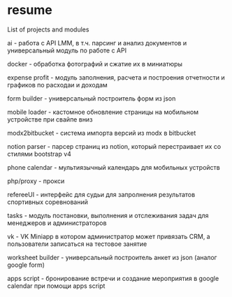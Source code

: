 # resume
List of projects and modules

ai - работа с API LMM, в т.ч. парсинг и анализ документов и универсальный модуль по работе с API

docker - обработка фотографий и сжатие их в миниатюры

expense profit - модуль заполнения, расчета и построения отчетности и графиков по расходаи и доходам 

form builder - универсальный построитель форм из json

mobile loader - кастомное обновление страницы на мобильном устройстве при свайпе вниз

modx2bitbucket - система импорта версий из modx в bitbucket

notion parser - парсер страниц из notion, который перестраивает их со стилями bootstrap v4

phone calendar - мультиязычный календарь для мобильных устройств

php/proxy - прокси

refereeUI - интерфейс для судьи для запролнения результатов спортивных соревнований

tasks - модуль постановки, выполнения и отслеживания задач для менеджеров и администраторов

vk - VK Miniapp в котором администратор может привязать CRM, а пользователи записаться на тестовое занятие

worksheet builder - универсальный построитель анкет из json (аналог google form)

apps script - бронирование встречи и создание мероприятия в google calendar при помощи apps script
